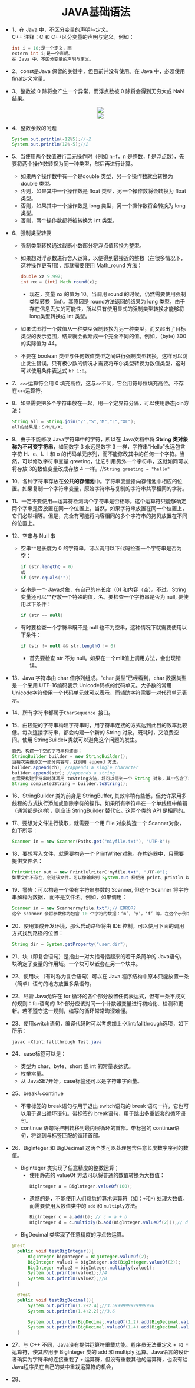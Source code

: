 <div align=center><h1>JAVA基础语法</h1></div>

* 1、在 Java 中，不区分变量的声明与定义。</br>
  C++ 注释：C 和 C++区分变量的声明与定义。例如：
  ```java
  int i = 10;是一个定义，而
  extern int i;是一个声明。
  在 Java 中，不区分变量的声明与定义。
  ```


* 2、const是Java 保留的关键字，但目前并没有使用。在 Java 中，必须使用 final定义常量。
* 3、整数被 0 除将会产生一个异常，而浮点数被 0 除将会得到无穷大或 NaN 结果。

   <div align=center><img src="./img/002.png"></div>
   <div align=center><img src="./img/003.png"></div>

* 4、整数余数的问题
  ```java
  System.out.println(-12%5);//-2
  System.out.println(12%-5);//2
  ```

* 5、当使用两个数值进行二元操作时（例如 n+f，n 是整数，f 是浮点数)，先要将两个操作数转换为同一种类型，然后再进行计算。
	* 如果两个操作数中有一个是double 类型，另一个操作数就会转换为double 类型。
	* 否则，如果其中一个操作数是 float 类型，另一个操作数将会转换为 float 类型。
	* 否则，如果其中一个操作数是 long 类型，另一个操作数将会转换为 long 类型。
	* 否则，两个操作数都将被转换为 int 类型。


* 6、强制类型转换
	* 强制类型转换通过截断小数部分将浮点值转换为整型。
	* 如果想对浮点数进行舍人运算，以便得到最接近的整数（在很多情况下，这种操作更有用)，那就需要使用 Math_round 方法：
	  ```java
	  double xz 9.997;
	  int nx = (int) Math.round(x);
	  ```

		* 现在，变量 nx 的值为 10。当调用 round 的时候，仍然需要使用强制类型转换（int)。其原因是 round方法返回的结果为 long 类型，由于存在信息丢失的可能性，所以只有使用显式的强制类型转换才能够将 long类型转换成 int 类型。
	* 如果试图将一个数值从一种类型强制转换为另一种类型，而又超出了目标类型的表示范围，结果就会截断成一个完全不同的值。例如，（byte) 300 的实际值为 44。
	* 不要在 boolean 类型与任何数值类型之间进行强制类型转换，这样可以防止发生错误。只有极少数的情况才需要将布尔类型转换为数值类型，这时可以使用条件表达式 `b? 1:0`。
* 7、`>>>`运算符会用 0 填充高位，这与`>>`不同，它会用符号位填充高位。不存在`<<<`运算符。
* 8、如果需要把多个字符串放在一起，用一个定界符分隔，可以使用静态join方法：
  ```java
  String all = String.join("/","S","M","L","XL");
  all的结果是：S/M/L/XL
  ```

* 9、由于不能修改 Java字符串中的字符，所以在 Java文档中将 **String 类对象称为不可变字符串**，如同数字 3 永远是数字 3 —样，字符串“Hello”永远包含字符 H、e、l、l 和 o 的代码单元序列，而不能修改其中的任何一个字符。当然，可以修改字符串变量 greeting，让它引用另外一个字符串，这就如同可以将存放 3的数值变量改成存放 4 一样。//`String greeting = "hello"`
* 10、各种字符串存放在**公共的存储池**中。字符串变量指向存储池中相应的位置。如果复制一个字符串变量，原始字符串与复制的字符串共享相同的字符。
* 11、一定不要使用`==`运算符检测两个字符串是否相等。这个运算符只能够确定两个字串是否放置在同一个位置上。当然，如果字符串放置在同一个位置上，它们必然相等。但是，完全有可能将内容相同的多个字符串的拷贝放置在不同的位置上。
* 12、空串与 Null 串
	* 空串`""`是长度为 0 的字符串。可以调用以下代码检查一个字符串是否为空：
	  ```java
	  if (str.lengthQ = 0)
	  或
	  if (str.equals(""))
	  ```
	* 空串是一个 Java对象，有自己的串长度（0) 和内容（空）。不过，String 变量还可以**存放一个特殊的值，名。要检查一个字符串是否为 null, 要使用以下条件：
	  ```java
	  if (str == null)
	  ```
	* 有时要检查一个字符串既不是 null 也不为空串，这种情况下就需要使用以下条件：
	  ```java
	  if (str != null && str.lengthO != 0)
	  ```
		* 首先要检查 str 不为 null。如果在一个mill值上调用方法，会出现错误。
* 13、Java 字符串由 char 值序列组成。“char 类型”已经看到，char 数据类型是一个采用 UTF-16编码表示 Unicode码点的代码单元。大多数的常用 Unicode字符使用一个代码单元就可以表示，而辅助字符需要一对代码单元表示。
* 14、所有字符串都属于`CharSequence `接口。
* 15、由较短的字符串构建字符串时，用字符串连接的方式达到此目的效率比较低。每次连接字符串，都会构建一个新的 String 对象，既耗时，又浪费空间。使用 StringBuildei•类就可以避免这个问题的发生。
  ```java
  首先，构建一个空的字符串构建器：
  StringBuilder builder = new StringBuilder();
  当每次需要添加一部分内容时，就调用 append 方法。
  builder.append(ch); //appends a single character
  bui1der.append(str); //appends a string
  在需要构建字符串时就凋用 toString方法，将可以得到一个 String 对象，其中包含了构建器中的字符序列。
  String completedString = builder.toString();
  ```
* 16、StringBuilder 类的前身是 StringBuffer, 其效率稍有些低，但允许采用多线程的方式执行添加或删除字符的操作。如果所有字符串在一个单线程中编辑 （通常都是这样)，则应该 StringBuilder 替代它。这两个类的 API 是相同的。
* 17、要想对文件进行读取，就需要一个用 File 对象构造一个 Scanner对象，如下所示：
  ```java
  Scanner in = new Scanner(Paths.get("niyflle.txt"), "UTF-8");
  ```
* 18、要想写入文件，就需要构造一个 PrintWriter对象。在构造器中，只需要提供文件名：  
  ```java
  PrintWriter out = new PrintlulriterC'myfile.txt", "UTF-8");
  如果文件不存在，创建该文件。可以像输出到 System.out—样使用 print、println 以及 printf命令。
  ```
* 19、警告：可以构造一个带有字符串参数的 Scanner, 但这个 Scanner 将字符串解释为数据，
而不是文件名。例如，如果调用：
  ```java
  Scanner in = new Scannerrmyfile.txt");// ERROR?
  这个 scanner 会将参数作为包含 10 个字符的数据：‘m’，‘y’，‘f’ 等。在这个示例中所显示的并不是人们所期望的效果。
  ```
* 20、使用集成开发环境，那么启动路径将由 IDE 控制。可以使用下面的调用方式找到路径的位置：
  ```java
  String dir = System.getProperty("user.dir");
  ```
* 21、块（即复合语句）是指由一对大括号括起来的若干条简单的 Java语句。块确定了变量的作用域。一个块可以嵌套在另一个块中。
* 22、使用块 （有时称为复合语句）可以在 Java 程序结构中原本只能放置一条（简单）语句的地方放置多条语句。
* 22、尽管 Java允许在 for 循环的各个部分放置任何表达式，但有一条不成文的规则：for语句的 3个部分应该对同一个计数器变量进行初始化、检测和更新。若不遵守这一规则，编写的循环常常晦涩难懂。
* 23、使用switch语句，编译代码时可以考虑加上-Xlint:fallthrough选项，如下所示：
  ```java
  javac -Xlint:fallthrough Test.java
  ```
* 24、case标签可以是：
	* 类型为 char、byte、short 或 int 的常量表达式。
	* 枚举常量。
	* 从 JavaSE7开始，case标签还可以是字符串字面量。
* 25、break与continue
	* 不带标签的 break语句与用于退出 switch语句的 break 语句一样，它也可以用于退出循环语句。带标签的 break语句，用于跳出多重嵌套的循环语句。
	* continue 语句将控制转移到最内层循环的首部。带标签的 continue语句，将跳到与标签匹配的循环首部。
* 26、Biglnteger 和 BigDecimal 这两个类可以处理包含任意长度数字序列的数值。
	* Biglnteger 类实现了任意精度的整数运算；
		* 使用静态的 valueOf 方法可以将普通的数值转换为大数值：
		  ```java
		  Biglnteger a = Biglnteger.valueOf(100);
		  ```
		* 遗憾的是，不能使用人们熟悉的算术运算符（如：`+`和`*`) 处理大数值。而需要使用大数值类中的 `add` 和 `multiply`方法。
		  ```java
		  Biglnteger c = a.add(b); // c = a + b
		  Biglnteger d = c.nultipiy(b.add(Biglnteger.valueOf(2)));// d = c * (b + 2)
		  ```
	* BigDecimal 类实现了任意精度的浮点数运算。

  ```java
  @Test
    public void testBigInteger(){
        BigInteger bigInteger = BigInteger.valueOf(2);
        BigInteger value1 = bigInteger.add(BigInteger.valueOf(2));
        BigInteger value2 = bigInteger.multiply(value1);
        System.out.println(value1);//4
        System.out.println(value2);//8
    }

    @Test
    public void testBigDecimal(){
        System.out.println(1.2+2.4);//3.5999999999999996
        System.out.println(1.4+2.2);//3.6

        System.out.println(BigDecimal.valueOf(1.2).add(BigDecimal.valueOf(2.4)));//3.6
        System.out.println(BigDecimal.valueOf(1.4).add(BigDecimal.valueOf(2.2)));//3.6
    }
  ```

* 27、与 C++ 不同，Java没有提供运算符重载功能。程序员无法重定义 `+ 和 *` 运算符，使其应用于 BigInteger 类的 add 和 multiply 运算。Java语言的设计者确实为字符串的连接重栽了 `+` 运算符，但没有重载其他的运算符，也没有给 Java程序员在自己的类中重栽运算符的机会，
* 28、